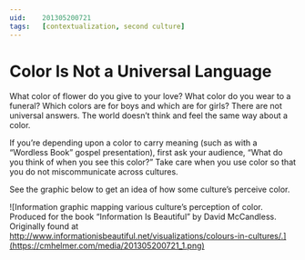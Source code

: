 ```yaml
---
uid:	201305200721
tags:	[contextualization, second culture]
---
```


# Color Is Not a Universal Language

What color of flower do you give to your love? What color do you wear to a funeral? Which colors are for boys and which are for girls? There are not universal answers. The world doesn’t think and feel the same way about a color. 

If you’re depending upon a color to carry meaning (such as with a “Wordless Book” gospel presentation), first ask your audience, “What do you think of when you see this color?” Take care when you use color so that you do not miscommunicate across cultures.

See the graphic below to get an idea of how some culture’s perceive color.

![Information graphic mapping various culture’s perception of color. Produced for the book “Information Is Beautiful” by David McCandless. Originally found at http://www.informationisbeautiful.net/visualizations/colours-in-cultures/.](https://cmhelmer.com/media/201305200721_1.png)
